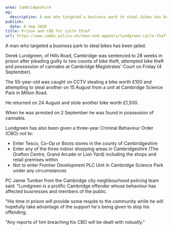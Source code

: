 ```yaml
area: Cambridgeshire
og:
  description: A man who targeted a business park to steal bikes has been jailed.
publish:
  date: 8 Sep 2020
title: Prison and CBO for cycle thief
url: https://www.cambs.police.uk/news-and-appeals/lundgreen-cycle-theft
```

A man who targeted a business park to steal bikes has been jailed.

Derek Lundgreen, of Hills Road, Cambridge was sentenced to 28 weeks in prison after pleading guilty to two counts of bike theft, attempted bike theft and possession of cannabis at Cambridge Magistrates' Court on Friday (4 September).

The 55-year-old was caught on CCTV stealing a bike worth £100 and attempting to steal another on 15 August from a unit at Cambridge Science Park in Milton Road.

He returned on 24 August and stole another bike worth £1,500.

When he was arrested on 2 September he was found in possession of cannabis.

Lundgreen has also been given a three-year Criminal Behaviour Order (CBO) not to:

 * Enter Tesco, Co-Op or Boots stores in the county of Cambridgeshire
 * Enter any of the three indoor shopping areas in Cambridgeshire (The Grafton Centre, Grand Arcade or Lion Yard) including the shops and retail premises within
 * Not to enter Frontier Development PLC Unit in Cambridge Science Park under any circumstances

PC Jamie Tumber from the Cambridge city neighbourhood policing team said: "Lundgreen is a prolific Cambridge offender whose behaviour has affected businesses and members of the public.

"His time in prison will provide some respite to the community while he will hopefully take advantage of the support he's being given to stop his offending.

"Any reports of him breaching his CBO will be dealt with robustly."
